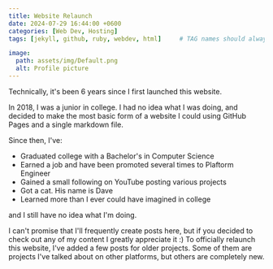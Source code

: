 ```yaml
---
title: Website Relaunch
date: 2024-07-29 16:44:00 +0600
categories: [Web Dev, Hosting]
tags: [jekyll, github, ruby, webdev, html]     # TAG names should always be lowercase

image:
  path: assets/img/Default.png
  alt: Profile picture
---
```


Technically, it's been 6 years since I first launched this website. 

In 2018, I was a junior in college. I had no idea what I was doing, and decided to make the most basic form of a website I could using GitHub Pages and a single markdown file.

Since then, I've:

- Graduated college with a Bachelor's in Computer Science
- Earned a job and have been promoted several times to Plaftorm Engineer
- Gained a small following on YouTube posting various projects
- Got a cat. His name is Dave
- Learned more than I ever could have imagined in college

and I still have no idea what I'm doing. 

I can't promise that I'll frequently create posts here, but if you decided to check out any of my content I greatly appreciate it :) To officially relaunch this website, I've added a few posts for older projects. Some of them are projects I've talked about on other platforms, but others are completely new. 


